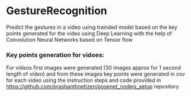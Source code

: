 # GestureRecognition
Predict the gestures in a video using trainded model based on the key points generated for the video using Deep Learning with the help of Convolution Neural Networks based on Tensor flow

### Key points generation for vidoes:
For videos first images were generated (30 images approx for 1 second length of video) and from these images key points were generated in csv for each video using the instruction steps and code provided in https://github.com/prashanthnetizen/posenet_nodejs_setup repository

